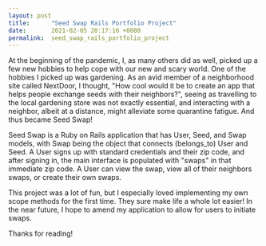 ```yaml
---
layout: post
title:      "Seed Swap Rails Portfolio Project"
date:       2021-02-05 20:17:16 +0000
permalink:  seed_swap_rails_portfolio_project
---
```



At the beginning of the pandemic, I, as many others did as well, picked up a few new hobbies to help cope with our new and scary world. One of the hobbies I picked up was gardening. As an avid member of a neighborhood site called NextDoor, I thought, "How cool would it be to create an app that helps people exchange seeds with their neighbors?", seeing as travelling to the local gardening store was not exactly essential, and interacting with a neighbor, albeit at a distance, might alleviate some quarantine fatigue. And thus became Seed Swap!

Seed Swap is a Ruby on Rails application that has User, Seed, and Swap models, with Swap being the object that connects (belongs_to) User and Seed. A User signs up with standard credentials and their zip code, and after signing in, the main interface is populated with "swaps" in that immediate zip code. A User can view the swap, view all of their neighbors swaps, or create their own swaps. 

This project was a lot of fun, but I especially loved implementing my own scope methods for the first time. They sure make life a whole lot easier! In the near future, I hope to amend my application to allow for users to initiate swaps.

Thanks for reading!
